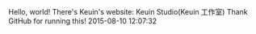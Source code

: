 Hello, world!
There's Keuin's website: Keuin Studio(Keuin 工作室)
Thank GitHub for running this!
2015-08-10 12:07:32
